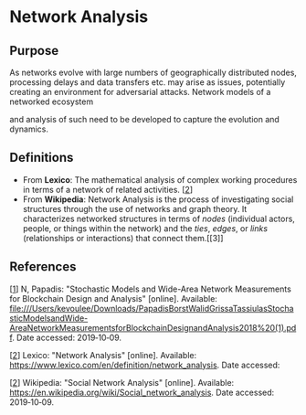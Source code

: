 

# Network Analysis

## Purpose

As networks evolve with large numbers of geographically distributed nodes, processing delays and data transfers etc. may 
arise as issues, potentially creating an environment for adversarial attacks. Network models of a networked ecosystem 

and analysis of such need to be developed to capture the evolution and dynamics.

## Definitions

- From **Lexico**: The mathematical analysis of complex working procedures in terms of a network of related activities. [[2]]
- From **Wikipedia**:  Network Analysis is the process of investigating social structures through the use of networks and graph theory. It characterizes networked structures in terms of *nodes* (individual actors, people, or things within the network) and the *ties*, *edges*, or *links* (relationships or interactions) that connect them.[[3]]

## References

[[1]] N, Papadis: "Stochastic Models and Wide-Area Network Measurements for Blockchain Design and Analysis" [online]. Available: <file:///Users/kevoulee/Downloads/PapadisBorstWalidGrissaTassiulasStochasticModelsandWide-AreaNetworkMeasurementsforBlockchainDesignandAnalysis2018%20(1).pdf>. Date accessed: 
2019&#8209;10&#8209;09.

[1]: file:///Users/kevoulee/Downloads/PapadisBorstWalidGrissaTassiulasStochasticModelsandWide-AreaNetworkMeasurementsforBlockchainDesignandAnalysis2018%20(1).pdf	"Stochastic Models"

[[2]] Lexico: "Network Analysis" [online]. Available: <https://www.lexico.com/en/definition/network_analysis>. Date accessed: 

[1]: https://www.lexico.com/en/definition/network_analysis "Network Analysis"

[[2]] Wikipedia: "Social Network Analysis" [online]. Available: <https://en.wikipedia.org/wiki/Social_network_analysis>. 
Date accessed: 2019&#8209;10&#8209;09.

[2]: https://en.wikipedia.org/wiki/Social_network_analysis "Social Network Analysis"

